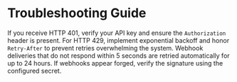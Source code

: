 # Troubleshooting Guide

If you receive HTTP 401, verify your API key and ensure the `Authorization` header is present.
For HTTP 429, implement exponential backoff and honor `Retry-After` to prevent retries overwhelming the system.
Webhook deliveries that do not respond within 5 seconds are retried automatically for up to 24 hours.
If webhooks appear forged, verify the signature using the configured secret.